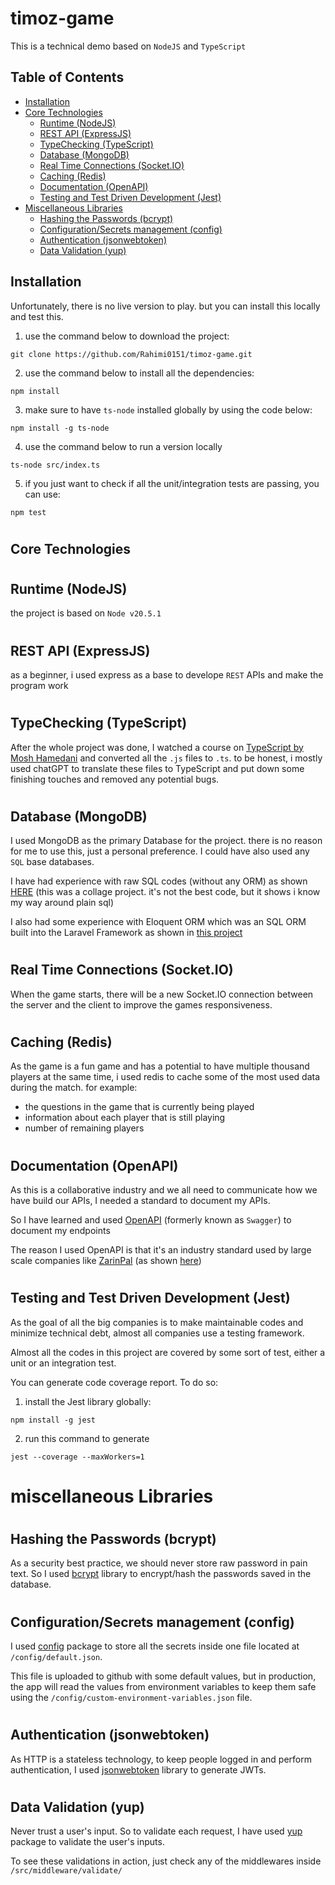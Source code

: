 # timoz-game

This is a technical demo based on `NodeJS` and `TypeScript`

## Table of Contents

- [Installation](#installation)
- [Core Technologies](#core-technologies)
    - [Runtime (NodeJS)](#runtime-nodejs)
    - [REST API (ExpressJS)](#rest-api-expressjs)
    - [TypeChecking (TypeScript)](#typechecking-typescript)
    - [Database (MongoDB)](#database-mongodb)
    - [Real Time Connections (Socket.IO)](#real-time-connections-socketio)
    - [Caching (Redis)](#caching-redis)
    - [Documentation (OpenAPI)](#documentation-openapi)
    - [Testing and Test Driven Development (Jest)](#testing-and-test-driven-development-jest)
- [Miscellaneous Libraries](#miscellaneous-libraries)
    - [Hashing the Passwords (bcrypt)](#hashing-the-passwords-bcrypt)
    - [Configuration/Secrets management (config)](#configurationsecrets-management-config)
    - [Authentication (jsonwebtoken)](#authentication-jsonwebtoken)
    - [Data Validation (yup)](#data-validation-yup)



## Installation

Unfortunately, there is no live version to play. but you can install this locally and test this.

1. use the command below to download the project:
```shell
git clone https://github.com/Rahimi0151/timoz-game.git
```
2. use the command below to install all the dependencies:
 ```shell
 npm install
 ```

3. make sure to have `ts-node` installed globally by using the code below:
```shell
npm install -g ts-node
```


4. use the command below to run a version locally
```shell
ts-node src/index.ts
``` 

5. if you just want to check if all the unit/integration tests are passing, you can use:
```shell
npm test
```
#
## Core Technologies

#
## Runtime (NodeJS)
the project is based on `Node v20.5.1`

#
## REST API (ExpressJS)
as a beginner, i used express as a base to develope `REST` APIs and make the program work

#
## TypeChecking (TypeScript)
After the whole project was done, I watched a course on [TypeScript by Mosh Hamedani](https://codewithmosh.com/p/the-ultimate-typescript)  and converted all the `.js` files to `.ts`. to be honest, i mostly used chatGPT to translate these files to TypeScript and put down some finishing touches and removed any potential bugs.

#
## Database (MongoDB)
I used MongoDB as the primary Database for the project. there is no reason for me to use this, just a personal preference. I could have also used any `SQL` base databases.

I have had experience with raw SQL codes (without any ORM) as shown [HERE](https://github.com/Rahimi0151/league-project) (this was a collage project. it's not the best code, but it shows i know my way around plain sql)

I also had some experience with Eloquent ORM which was an SQL ORM built into the Laravel Framework as shown in [this project](https://github.com/Rahimi0151/laragool)

#
## Real Time Connections (Socket.IO)
When the game starts, there will be a new Socket.IO connection between the server and the client to improve the games responsiveness.

#
## Caching (Redis)
As the game is a fun game and has a potential to have multiple thousand players at the same time, i used redis to cache some of the most used data during the match. for example:
- the questions in the game that is currently being played
- information about each player that is still playing
- number of remaining players

#
## Documentation (OpenAPI)
As this is a collaborative industry and we all need to communicate how we have build our APIs, I needed a standard to document my APIs.

So I have learned and used [OpenAPI](https://www.openapis.org/) (formerly known as `Swagger`) to document my endpoints

The reason I used OpenAPI is that it's an industry standard used by large scale companies like [ZarinPal](https://www.zarinpal.com/) (as shown [here](https://jobinja.ir/companies/zarinpal/jobs/CpGE/%D8%A7%D8%B3%D8%AA%D8%AE%D8%AF%D8%A7%D9%85-%D8%A8%D8%B1%D9%86%D8%A7%D9%85%D9%87-%D9%86%D9%88%DB%8C%D8%B3node-js-back-end-%D8%B3%D8%A7%D8%B1%DB%8C-%D8%AF%D8%B1-%D8%B2%D8%B1%DB%8C%D9%86-%D9%BE%D8%A7%D9%84))

#
## Testing and Test Driven Development (Jest)
As the goal of all the big companies is to make maintainable codes and minimize technical debt, almost all companies use a testing framework.

Almost all the codes in this project are covered by some sort of test, either a unit or an integration test.

You can generate code coverage report. To do so:
1. install the Jest library globally:
```shell
npm install -g jest
```
2. run this command to generate
```shell
jest --coverage --maxWorkers=1
```

#
# miscellaneous Libraries

#
## Hashing the Passwords (bcrypt)
As a security best practice, we should never store raw password in pain text. So I used [bcrypt](https://github.com/kelektiv/node.bcrypt.js) library to encrypt/hash the passwords saved in the database.

#
## Configuration/Secrets management (config)
I used [config](https://github.com/node-config/node-config) package to store all the secrets inside one file located at `/config/default.json`.

This file is uploaded to github with some default values, but in production, the app will read the values from environment variables to keep them safe using the `/config/custom-environment-variables.json` file.

#
## Authentication (jsonwebtoken)
As HTTP is a stateless technology, to keep people logged in and perform authentication, I used [jsonwebtoken](https://github.com/auth0/node-jsonwebtoken) library to generate JWTs.

#
## Data Validation (yup)

Never trust a user's input. So to validate each request, I have used [yup](https://github.com/jquense/yup) package to validate the user's inputs.

To see these validations in action, just check any of the middlewares inside `/src/middleware/validate/`


